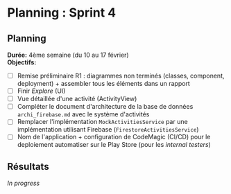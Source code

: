 # Planning : Sprint 4

## Planning
**Durée:** 4ème semaine (du 10 au 17 février)  
**Objectifs:**
- [ ] Remise préliminaire R1 : diagrammes non terminés (classes, component, deployment) + assembler tous les éléments dans un rapport
- [ ] Finir *Explore* (UI)
- [ ] Vue détaillée d'une activité (ActivityView)
- [ ] Compléter le document d'architecture de la base de données `archi_firebase.md` avec le système d'activités
- [ ] Remplacer l'implémentation `MockActivitiesService` par une implémentation utilisant Firebase (`FirestoreActivitiesService`)
- [ ] Nom de l'application + configuration de CodeMagic (CI/CD) pour le deploiement automatiser sur le Play Store (pour les *internal testers*)

## Résultats

*In progress*
